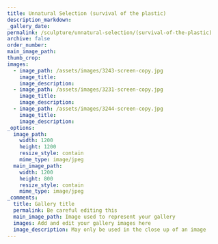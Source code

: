 ```yaml
---
title: Unnatural Selection (survival of the plastic)
description_markdown:
_gallery_date:
permalink: /sculpture/unnatural-selection/(survival-of-the-plastic)
archive: false
order_number:
main_image_path:
thumb_crop:
images:
  - image_path: /assets/images/3243-screen-copy.jpg
    image_title:
    image_description:
  - image_path: /assets/images/3231-screen-copy.jpg
    image_title:
    image_description:
  - image_path: /assets/images/3244-screen-copy.jpg
    image_title:
    image_description:
_options:
  image_path:
    width: 1200
    height: 1200
    resize_style: contain
    mime_type: image/jpeg
  main_image_path:
    width: 1200
    height: 800
    resize_style: contain
    mime_type: image/jpeg
_comments:
  title: Gallery title
  permalink: Be careful editing this
  main_image_path: Image used to represent your gallery
  images: Add and edit your gallery images here
  image_description: May only be used in the close up of an image
---
```

